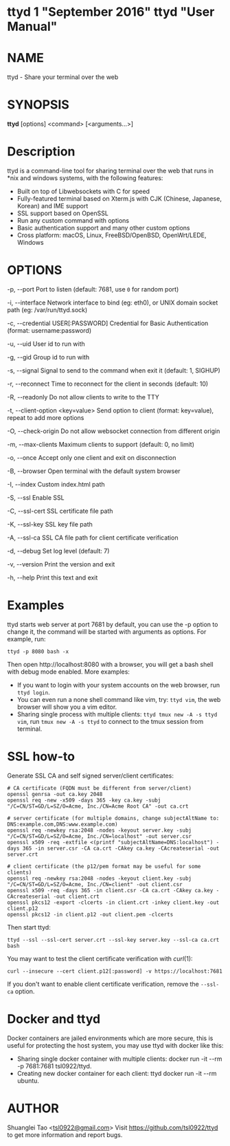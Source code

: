 ttyd 1 "September 2016" ttyd "User Manual"
==================================================

# NAME
  ttyd - Share your terminal over the web

# SYNOPSIS
  **ttyd** [options] \<command\> [\<arguments...\>]

# Description
  ttyd is a command-line tool for sharing terminal over the web that runs in *nix and windows systems, with the following features:

  - Built on top of Libwebsockets with C for speed
  - Fully-featured terminal based on Xterm.js with CJK (Chinese, Japanese, Korean) and IME support
  - SSL support based on OpenSSL
  - Run any custom command with options
  - Basic authentication support and many other custom options
  - Cross platform: macOS, Linux, FreeBSD/OpenBSD, OpenWrt/LEDE, Windows

# OPTIONS
  -p, --port <port>
      Port to listen (default: 7681, use `0` for random port)

  -i, --interface <interface>
      Network interface to bind (eg: eth0), or UNIX domain socket path (eg: /var/run/ttyd.sock)

  -c, --credential USER[:PASSWORD]
      Credential for Basic Authentication (format: username:password)

  -u, --uid <uid>
      User id to run with

  -g, --gid <gid>
      Group id to run with

  -s, --signal <signal string>
      Signal to send to the command when exit it (default: 1, SIGHUP)

  -r, --reconnect <seconds>
      Time to reconnect for the client in seconds (default: 10)

  -R, --readonly
      Do not allow clients to write to the TTY

  -t, --client-option <key=value>
      Send option to client (format: key=value), repeat to add more options

  -O, --check-origin
      Do not allow websocket connection from different origin

  -m, --max-clients
      Maximum clients to support (default: 0, no limit)

  -o, --once
      Accept only one client and exit on disconnection

  -B, --browser
      Open terminal with the default system browser

  -I, --index <index file>
      Custom index.html path

  -S, --ssl
      Enable SSL

  -C, --ssl-cert <cert path>
      SSL certificate file path

  -K, --ssl-key <key path>
      SSL key file path

  -A, --ssl-ca <ca path>
      SSL CA file path for client certificate verification

  -d, --debug <level>
      Set log level (default: 7)

  -v, --version
      Print the version and exit

  -h, --help
      Print this text and exit

# Examples
  ttyd starts web server at port 7681 by default, you can use the -p option to change it, the command will be started with arguments as options. For example, run:
  
```  
ttyd -p 8080 bash -x
```

  Then open http://localhost:8080 with a browser, you will get a bash shell with debug mode enabled. More examples:

  - If you want to login with your system accounts on the web browser, run `ttyd login`.
  - You can even run a none shell command like vim, try: `ttyd vim`, the web browser will show you a vim editor.
  - Sharing single process with multiple clients: `ttyd tmux new -A -s ttyd vim`, run `tmux new -A -s ttyd` to connect to the tmux session from terminal.

# SSL how-to
  Generate SSL CA and self signed server/client certificates:

```
# CA certificate (FQDN must be different from server/client)
openssl genrsa -out ca.key 2048
openssl req -new -x509 -days 365 -key ca.key -subj "/C=CN/ST=GD/L=SZ/O=Acme, Inc./CN=Acme Root CA" -out ca.crt

# server certificate (for multiple domains, change subjectAltName to: DNS:example.com,DNS:www.example.com)
openssl req -newkey rsa:2048 -nodes -keyout server.key -subj "/C=CN/ST=GD/L=SZ/O=Acme, Inc./CN=localhost" -out server.csr
openssl x509 -req -extfile <(printf "subjectAltName=DNS:localhost") -days 365 -in server.csr -CA ca.crt -CAkey ca.key -CAcreateserial -out server.crt

# client certificate (the p12/pem format may be useful for some clients)
openssl req -newkey rsa:2048 -nodes -keyout client.key -subj "/C=CN/ST=GD/L=SZ/O=Acme, Inc./CN=client" -out client.csr
openssl x509 -req -days 365 -in client.csr -CA ca.crt -CAkey ca.key -CAcreateserial -out client.crt
openssl pkcs12 -export -clcerts -in client.crt -inkey client.key -out client.p12
openssl pkcs12 -in client.p12 -out client.pem -clcerts
```

  Then start ttyd:

```
ttyd --ssl --ssl-cert server.crt --ssl-key server.key --ssl-ca ca.crt bash
```

  You may want to test the client certificate verification with *curl*(1):

```
curl --insecure --cert client.p12[:password] -v https://localhost:7681
```

  If you don't want to enable client certificate verification, remove the `--ssl-ca` option.

# Docker and ttyd
  Docker containers are jailed environments which are more secure, this is useful for protecting the host system, you may use ttyd with docker like this:

  - Sharing single docker container with multiple clients: docker run -it --rm -p 7681:7681 tsl0922/ttyd.
  - Creating new docker container for each client: ttyd docker run -it --rm ubuntu.

# AUTHOR
  Shuanglei Tao \<tsl0922@gmail.com\> Visit https://github.com/tsl0922/ttyd to get more information and report bugs.